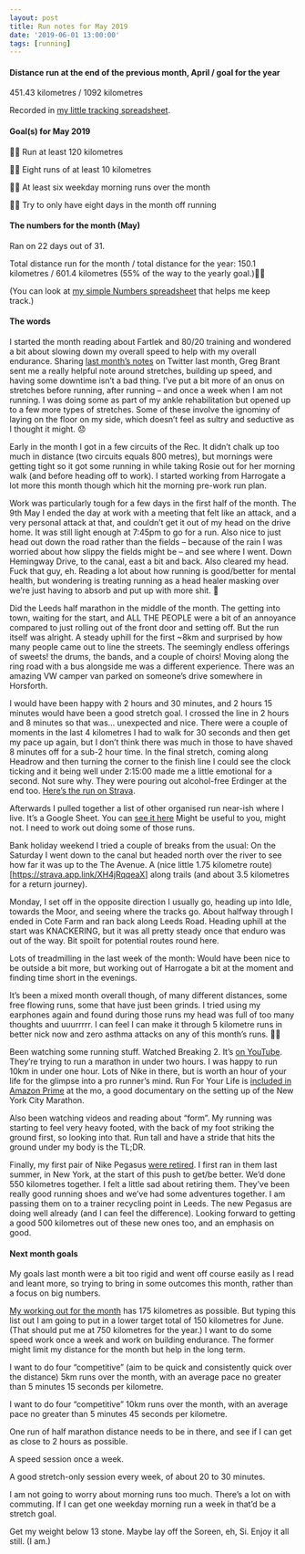 ```yaml
---
layout: post
title: Run notes for May 2019
date: '2019-06-01 13:00:00'
tags: [running]
---
```

#### Distance run at the end of the previous month, April / goal for the year

451.43 kilometres / 1092 kilometres

Recorded in [my little tracking spreadsheet](https://www.icloud.com/numbers/0cWhQqgPDF2FKXSnUdB79lWVw#2019_running).

#### Goal(s) for May 2019

👍🏼 Run at least 120 kilometres

👎🏼 Eight runs of at least 10 kilometres

👎🏼 At least six weekday morning runs over the month

👎🏼 Try to only have eight days in the month off running

#### The numbers for the month (May)

Ran on 22 days out of 31.

Total distance run for the month / total distance for the year: 150.1 kilometres / 601.4 kilometres (55% of the way to the yearly goal.)🤘🏼

(You can look at [my simple Numbers spreadsheet](https://www.icloud.com/numbers/0cWhQqgPDF2FKXSnUdB79lWVw#2019_running) that helps me keep track.)

#### The words

I started the month reading about Fartlek and 80/20 training and wondered a bit about slowing down my overall speed to help with my overall endurance. Sharing [last month’s notes](https://www.ermlikeyeah.com/run-notes-2019-april/) on Twitter last month, Greg Brant sent me a really helpful note around stretches, building up speed, and having some downtime isn’t a bad thing. I’ve put a bit more of an onus on stretches before running, after running – and once a week when I am not running. I was doing some as part of my ankle rehabilitation but opened up to a few more types of stretches. Some of these involve the ignominy of laying on the floor on my side, which doesn’t feel as sultry and seductive as I thought it might. 😞

Early in the month I got in a few circuits of the Rec. It didn’t chalk up too much in distance (two circuits equals 800 metres), but mornings were getting tight so it got some running in while taking Rosie out for her morning walk (and before heading off to work). I started working from Harrogate a lot more this month though which hit the morning pre-work run plan.

Work was particularly tough for a few days in the first half of the month. The 9th May I ended the day at work with a meeting that felt like an attack, and a very personal attack at that, and couldn’t get it out of my head on the drive home. It was still light enough at 7:45pm to go for a run. Also nice to just head out down the road rather than the fields – because of the rain I was worried about how slippy the fields might be – and see where I went. Down Hemingway Drive, to the canal, east a bit and back. Also cleared my head. Fuck that guy, eh. Reading a lot about how running is good/better for mental health, but wondering is treating running as a head healer masking over we’re just having to absorb and put up with more shit. 🤔

Did the Leeds half marathon in the middle of the month. The getting into town, waiting for the start, and ALL THE PEOPLE were a bit of an annoyance compared to just rolling out of the front door and setting off. But the run itself was alright. A steady uphill for the first ~8km and surprised by how many people came out to line the streets. The seemingly endless offerings of sweets! the drums, the bands, and a couple of choirs! Moving along the ring road with a bus alongside me was a different experience. There was an amazing VW camper van parked on someone’s drive somewhere in Horsforth.

I would have been happy with 2 hours and 30 minutes, and 2 hours 15 minutes would have been a good stretch goal. I crossed the line in 2 hours and 8 minutes so that was... unexpected and nice. There were a couple of moments in the last 4 kilometres I had to walk for 30 seconds and then get my pace up again, but I don’t think there was much in those to have shaved 8 minutes off for a sub-2 hour time. In the final stretch, coming along Headrow and then turning the corner to the finish line I could see the clock ticking and it being well under 2:15:00 made me a little emotional for a second. Not sure why. They were pouring out alcohol-free Erdinger at the end too. [Here’s the run on Strava](https://strava.app.link/Ct2MSAugaX).

Afterwards I pulled together a list of other organised run near-ish where I live. It’s a Google Sheet. You can [see it here](https://docs.google.com/spreadsheets/d/1bUJ8b1zsTZL5iUNFXL886awjOKT0uGwcNNNrV1r6AGU) Might be useful to you, might not. I need to work out doing some of those runs.

Bank holiday weekend I tried a couple of breaks from the usual: On the Saturday I went down to the canal but headed north over the river to see how far it was up to the The Avenue. A (nice little 1.75 kilometre route)[https://strava.app.link/XH4jRqqeaX] along trails (and about 3.5 kilometres for a return journey).

Monday, I set off in the opposite direction I usually go, heading up into Idle, towards the Moor, and seeing where the tracks go. About halfway through I ended in Cote Farm and ran back along Leeds Road. Heading uphill at the start was KNACKERING, but it was all pretty steady once that enduro was out of the way. Bit spoilt for potential routes round here.

Lots of treadmilling in the last week of the month: Would have been nice to be outside a bit more, but working out of Harrogate a bit at the moment and finding time short in the evenings.

It’s been a mixed month overall though, of many different distances, some free flowing runs, some that have just been grinds. I tried using my earphones again and found during those runs my head was full of too many thoughts and uuurrrrr. I can feel I can make it through 5 kilometre runs in better nick now and zero asthma attacks on any of this month’s runs. 👍🏼

Been watching some running stuff. Watched Breaking 2. It’s [on YouTube](https://youtu.be/V2ZLG-Fij_4). They’re trying to run a marathon in under two hours. I was happy to run 10km in under one hour. Lots of Nike in there, but is worth an hour of your life for the glimpse into a pro runner’s mind. Run For Your Life is [included in Amazon Prime](https://www.amazon.co.uk/gp/video/detail/B0795Y66RJ) at the mo, a good documentary on the setting up of the New York City Marathon.

Also been watching videos and reading about “form”. My running was starting to feel very heavy footed, with the back of my foot striking the ground first, so looking into that. Run tall and have a stride that hits the ground under my body is the TL;DR.

Finally, my first pair of Nike Pegasus [were retired](https://www.instagram.com/p/Bx4egsJngMr/?igshid=1xf696b51sqwq). I first ran in them last summer, in New York, at the start of this push to get/be better. We’d done 550 kilometres together. I felt a little sad about retiring them. They’ve been really good running shoes and we’ve had some adventures together. I am passing them on to a trainer recycling point in Leeds. The new Pegasus are doing well already (and I can feel the difference). Looking forward to getting a good 500 kilometres out of these new ones too, and an emphasis on good.

#### Next month goals

My goals last month were a bit too rigid and went off course easily as I read and leant more, so trying to bring in some outcomes this month, rather than a focus on big numbers.

[My working out for the month](https://www.dropbox.com/s/km1iz85927onj40/Running%20notepad.pdf?dl=0) has 175 kilometres as possible. But typing this list out I am going to put in a lower target total of 150 kilometres for June. (That should put me at 750 kilometres for the year.) I want to do some speed work once a week and work on building endurance. The former might limit my distance for the month but help in the long term.

I want to do four “competitive” (aim to be quick and consistently quick over the distance) 5km runs over the month, with an average pace no greater than 5 minutes 15 seconds per kilometre.

I want to do four “competitive” 10km runs over the month, with an average pace no greater than 5 minutes 45 seconds per kilometre.

One run of half marathon distance needs to be in there, and see if I can get as close to 2 hours as possible.

A speed session once a week.

A good stretch-only session every week, of about 20 to 30 minutes.

I am not going to worry about morning runs too much. There’s a lot on with commuting. If I can get one weekday morning run a week in that’d be a stretch goal.

Get my weight below 13 stone. Maybe lay off the Soreen, eh, Si.
Enjoy it all still. (I am.)
